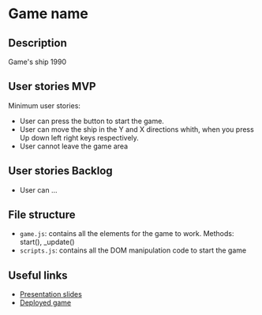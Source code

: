 # Game name

<!-- When you finish, add a nice screenshot of your game -->
<!--[<img src="./img/page.png">]()-->

## Description

Game's ship 1990

## User stories MVP

Minimum user stories:
- User can press the button to start the game.
- User can move the ship in the Y and X directions whith, when you press Up down left right keys respectively.
- User cannot leave the game area


## User stories Backlog 

- User can ...

## File structure

- <code>game.js</code>: contains all the elements for the game to work. Methods: start(), \_update()
- <code>scripts.js</code>: contains all the DOM manipulation code to start the game

## Useful links

<!-- When you finish, add these links and commit -->

- [Presentation slides]()
- [Deployed game]()
